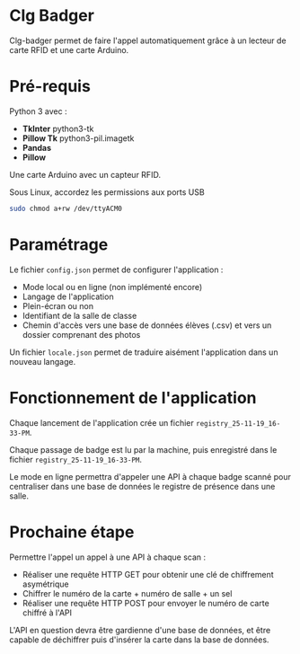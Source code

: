 # Clg Badger

Clg-badger permet de faire l'appel automatiquement grâce à un lecteur de carte RFID et une carte Arduino.

# Pré-requis

Python 3 avec :
- **TkInter** python3-tk
- **Pillow Tk** python3-pil.imagetk
- **Pandas**
- **Pillow**

Une carte Arduino avec un capteur RFID.

Sous Linux, accordez les permissions aux ports USB
```bash
sudo chmod a+rw /dev/ttyACM0
```

# Paramétrage

Le fichier `config.json` permet de configurer l'application :
- Mode local ou en ligne (non implémenté encore)
- Langage de l'application
- Plein-écran ou non
- Identifiant de la salle de classe
- Chemin d'accès vers une base de données élèves (.csv) et vers un dossier comprenant des photos

Un fichier `locale.json` permet de traduire aisément l'application dans un nouveau langage.

# Fonctionnement de l'application

Chaque lancement de l'application crée un fichier `registry_25-11-19_16-33-PM`.

Chaque passage de badge est lu par la machine, puis enregistré dans le fichier `registry_25-11-19_16-33-PM`.

Le mode en ligne permettra d'appeler une API à chaque badge scanné pour centraliser dans une base de données le registre de présence dans une salle.

# Prochaine étape

Permettre l'appel un appel à une API à chaque scan :
- Réaliser une requête HTTP GET pour obtenir une clé de chiffrement asymétrique
- Chiffrer le numéro de la carte + numéro de salle + un sel
- Réaliser une requête HTTP POST pour envoyer le numéro de carte chiffré à l'API

L'API en question devra être gardienne d'une base de données, et être capable de déchiffrer puis d'insérer la carte dans la base de données.
